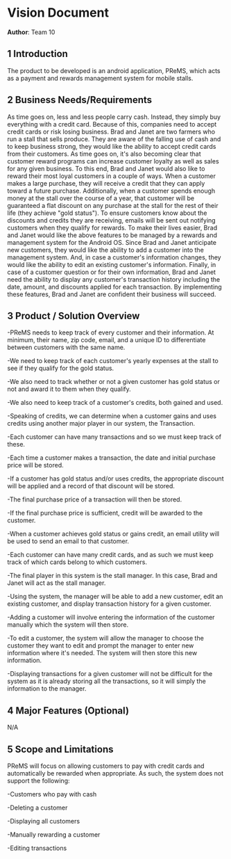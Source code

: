 # Vision Document

**Author**: Team 10

## 1 Introduction

The product to be developed is an android application, PReMS, which acts as a payment and rewards management system for mobile stalls.

## 2 Business Needs/Requirements

As time goes on, less and less people carry cash.  Instead, they simply buy everything with a credit card.  Because of this, companies need to accept credit cards or risk losing business.
Brad and Janet are two farmers who run a stall that sells produce.  They are aware of the falling use of cash and to keep business strong, they would like the ability to accept credit cards from their customers.
As time goes on, it's also becoming clear that customer reward programs can increase customer loyalty as well as sales for any given business.
To this end, Brad and Janet would also like to reward their most loyal customers in a couple of ways.  When a customer makes a large purchase, they will receive a credit that they can apply toward a future purchase.
Additionally, when a customer spends enough money at the stall over the course of a year, that customer will be guaranteed a flat discount on any purchase at the stall for the rest of their life (they achieve "gold status").
To ensure customers know about the discounts and credits they are receiving, emails will be sent out notifying customers when they qualify for rewards.
To make their lives easier, Brad and Janet would like the above features to be managed by a rewards and management system for the Android OS.
Since Brad and Janet anticipate new customers, they would like the ability to add a customer into the management system.  And, in case a customer's information changes, they would like the ability to edit an existing customer's information.
Finally, in case of a customer question or for their own information, Brad and Janet need the ability to display any customer's transaction history including the date, amount, and discounts applied for each transaction.
By implementing these features, Brad and Janet are confident their business will succeed.

## 3 Product / Solution Overview

-PReMS needs to keep track of every customer and their information.  At minimum, their name, zip code, email, and a unique ID to differentiate between customers with the same name.

-We need to keep track of each customer's yearly expenses at the stall to see if they qualify for the gold status.  

-We also need to track whether or not a given customer has gold status or not and award it to them when they qualify.

-We also need to keep track of a customer's credits, both gained and used.

-Speaking of credits, we can determine when a customer gains and uses credits using another major player in our system, the Transaction.

-Each customer can have many transactions and so we must keep track of these.  

-Each time a customer makes a transaction, the date and initial purchase price will be stored.  

-If a customer has gold status and/or uses credits, the appropriate discount will be applied and a record of that discount will be stored.  

-The final purchase price of a transaction will then be stored.  

-If the final purchase price is sufficient, credit will be awarded to the customer.

-When a customer achieves gold status or gains credit, an email utility will be used to send an email to that customer.

-Each customer can have many credit cards, and as such we must keep track of which cards belong to which customers.

-The final player in this system is the stall manager.   In this case, Brad and Janet will act as the stall manager.  

-Using the system, the manager will be able to add a new customer, edit an existing customer, and display transaction history for a given customer.

-Adding a customer will involve entering the information of the customer manually which the system will then store.

-To edit a customer, the system will allow the manager to choose the customer they want to edit and prompt the manager to enter new information where it's needed.  The system will then store this new information.

-Displaying transactions for a given customer will not be difficult for the system as it is already storing all the transactions, so it will simply the information to the manager.


## 4 Major Features (Optional)
N/A

## 5 Scope and Limitations

PReMS will focus on allowing customers to pay with credit cards and automatically be rewarded when appropriate.  As such, the system does not support the following:

-Customers who pay with cash

-Deleting a customer

-Displaying all customers

-Manually rewarding a customer

-Editing transactions
